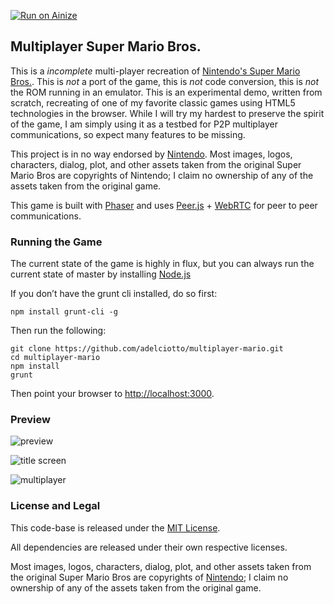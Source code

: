 [![Run on Ainize](https://ainize.ai/static/images/run_on_ainize_button.svg)](https://ainize.web.app/redirect?git_repo=github.com/koldbreww/multiplayer-mario)

## Multiplayer Super Mario Bros.

This is a *incomplete* multi-player recreation of [Nintendo's Super Mario Bros.](http://en.wikipedia.org/wiki/Super_Mario_Bros).
This is _not_ a port of the game, this is _not_ code conversion, this is _not_ the ROM running in an emulator. This is
an experimental demo, written from scratch, recreating of one of my favorite classic games using HTML5 technologies in the browser. While I
will try my hardest to preserve the spirit of the game, I am simply using it as a testbed for P2P multiplayer communications, so expect many features to be missing.

This project is in no way endorsed by [Nintendo](http://www.nintendo.com/). Most images, logos, characters, dialog,
plot, and other assets taken from the original Super Mario Bros are copyrights of Nintendo; I claim no ownership of
any of the assets taken from the original game.

This game is built with [Phaser](http://phaser.io) and uses [Peer.js](http://peerjs.com/) + [WebRTC]() for peer to peer communications.

### Running the Game

The current state of the game is highly in flux, but you can always run the current state of master by installing
[Node.js](http://nodejs.org)

If you don’t have the grunt cli installed, do so first:

```shell
npm install grunt-cli -g
```

Then run the following:

```shell
git clone https://github.com/adelciotto/multiplayer-mario.git
cd multiplayer-mario
npm install
grunt
```

Then point your browser to [http://localhost:3000](http://localhost:3000).

### Preview

![preview](http://imgur.com/gkeQuZG.gif)

![title screen](http://imgur.com/dVTh8rW.png)

![multiplayer](http://imgur.com/pRMtQWN.png)

### License and Legal

This code-base is released under the [MIT License](http://opensource.org/licenses/MIT).

All dependencies are released under their own respective licenses.

Most images, logos, characters, dialog, plot, and other assets taken from the original Super Mario Bros
are copyrights of [Nintendo](http://www.nintendo.com/); I claim no ownership of any of the assets taken from the original game.
